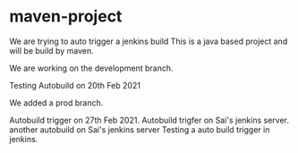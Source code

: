 # maven-project
We are trying to auto trigger a jenkins build
This is a java based project and will be build by maven.

We are working on the development branch.

Testing Autobuild on 20th Feb 2021

We added a prod branch.

Autobuild trigger on 27th Feb 2021.
Autobuild trigfer on Sai's jenkins server.
another autobuild on Sai's jenkins server
Testing a auto build trigger in jenkins.
